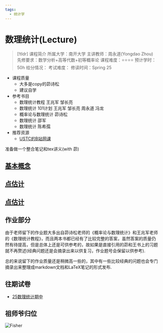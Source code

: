 ```yaml
---
tags:
  - 统计学
---
```




# 数理统计(Lecture)

> [!tldr] 课程简介
> 所属大学：南开大学
> 主讲教师：周永道(Yongdao Zhou)
> 先修要求：数学分析+高等代数+初等概率论
> 课程难度：⭐⭐⭐⭐
> 预计学时：50h
> 给分情况：
> 考试难度：
> 修读时间：Spring 25

+ 课程质量
	+ 大多是copy的茆诗松
	+ 建议自学
+ 参考书目
	 + 数理统计教程 王兆军 邹长亮
	 + 数理统计 101计划 王兆军 邹长亮 周永道 冯龙
	 + 概率论与数理统计 茆诗松
	 + 数理统计 邵军
	 + 数理统计 陈希孺
 + 推荐资源
	 + [USTC的B站网课](https://www.bilibili.com/video/BV1Zq4y1C7Bs?spm_id_from=333.788.videopod.episodes&vd_source=483c12ed150608294868953a0c6e7078)


准备做一个整合笔记和tex讲义(with 茆)

## [基本概念](./Assets/基本概念.md)



## [点估计](./Assets/点估计.md)



## [点估计](./Assets/点估计.md)




## 作业部分

由于老师留下的作业题大多出自茆诗松老师的《概率论与数理统计》和王兆军老师的《数理统计教程》，而且两本书都已经有了比较完整的答案，虽然答案的质量仍然有待提高，但是总体上还是可供参考的，故如果是直接引用的茆和王书上的习题就不再赘述(经典问题还是会摘录出来以供复习，作业题号会保留以供参考).

总的来说留下的作业质量还是稍微高一些的，其中有一些比较经典的问题也会专门摘录出来整理成markdown文档和LaTeX笔记的形式发布.



## 往期试卷



+ [25数理统计期中](./Assets/25数理统计期中.md)





## 祖师爷归位



![Fisher](https://cdn.jsdelivr.net/gh/Eurekaimer/MyIMGs@main/img/R.A.Fisher.jpg)





















